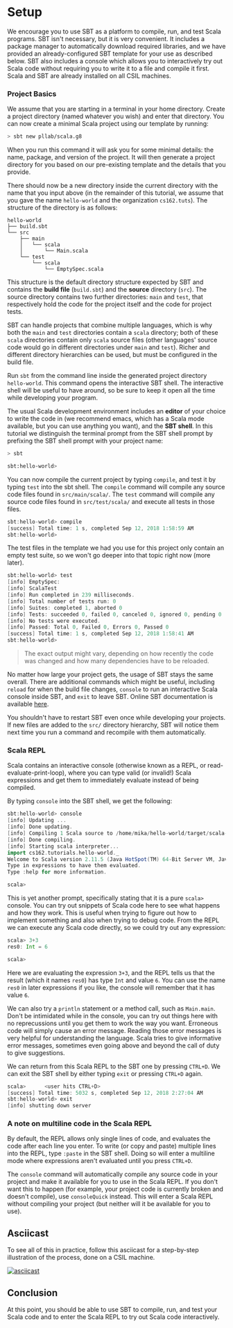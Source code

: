 # Setup

We encourage you to use SBT as a platform to compile, run, and test Scala programs. SBT isn't necessary, but it is very convenient. It includes a package manager to automatically download required libraries, and we have provided an already-configured SBT template for your use as described below. SBT also includes a console which allows you to interactively try out Scala code without requiring you to write it to a file and compile it first. Scala and SBT are already installed on all CSIL machines.

### Project Basics

We assume that you are starting in a terminal in your home directory. Create a project directory (named whatever you wish) and enter that directory. You can now create a minimal Scala project using our template by running:

```bash
> sbt new pllab/scala.g8
```

When you run this command it will ask you for some minimal details: the name, package, and version of the project. It will then generate a project directory for you based on our pre-existing template and the details that you provide.

There should now be a new directory inside the current directory with the name that you input above (in the remainder of this tutorial, we assume that you gave the name `hello-world` and the organization `cs162.tuts`). The structure of the directory is as follows:

```
hello-world
├── build.sbt
└── src
    ├── main
    │   └── scala
    │       └── Main.scala
    └── test
        └── scala
            └── EmptySpec.scala
```

This structure is the default directory structure expected by SBT and contains the **build file** (`build.sbt`) and the **source** directory (`src`). The source directory contains two further directories: `main` and `test`, that respectively hold the code for the project itself and the code for project tests.

SBT can handle projects that combine multiple languages, which is why both the `main` and `test` directories contain a `scala` directory; both of these `scala` directories contain only `scala` source files (other languages' source code would go in different directories under `main` and `test`). Richer and different directory hierarchies can be used, but must be configured in the build file.

Run `sbt` from the command line inside the generated project directory `hello-world`. This command opens the interactive SBT shell. The interactive shell will be useful to have around, so be sure to keep it open all the time while developing your program.

The usual Scala development environment includes an **editor** of your choice to write the code in (we recommend emacs, which has a Scala mode available, but you can use anything you want), and the **SBT shell**. In this tutorial we distinguish the terminal prompt from the SBT shell prompt by prefixing the SBT shell prompt with your project name:

```bash
> sbt

sbt:hello-world>
```

You can now compile the current project by typing `compile`, and test it by typing `test` into the sbt shell. The `compile` command will compile any source code files found in `src/main/scala/`. The `test` command will compile any source code files found in `src/test/scala/` and execute all tests in those files.

```sbt
sbt:hello-world> compile
[success] Total time: 1 s, completed Sep 12, 2018 1:58:59 AM
sbt:hello-world>
```

The test files in the template we had you use for this project only contain an empty test suite, so we won't go deeper into that topic right now (more later).

```sbt
sbt:hello-world> test
[info] EmptySpec:
[info] ScalaTest
[info] Run completed in 239 milliseconds.
[info] Total number of tests run: 0
[info] Suites: completed 1, aborted 0
[info] Tests: succeeded 0, failed 0, canceled 0, ignored 0, pending 0
[info] No tests were executed.
[info] Passed: Total 0, Failed 0, Errors 0, Passed 0
[success] Total time: 1 s, completed Sep 12, 2018 1:58:41 AM
sbt:hello-world>
```

> The exact output might vary, depending on how recently the code was changed and how many dependencies have to be reloaded.

No matter how large your project gets, the usage of SBT stays the same overall. There are additional commands which might be useful, including `reload` for when the build file changes, `console` to run an interactive Scala console inside SBT, and `exit` to leave SBT. Online SBT documentation is available [here](https://www.scala-sbt.org/1.x/docs/).

You shouldn't have to restart SBT even once while developing your projects. If new files are added to the `src/` directory hierarchy, SBT will notice them next time you run a command and recompile with them automatically.

### Scala REPL

Scala contains an interactive console (otherwise known as a REPL, or read-evaluate-print-loop), where you can type valid (or invalid!) Scala expressions and get them to immediately evaluate instead of being compiled.

By typing `console` into the SBT shell, we get the following:

```sbt
sbt:hello-world> console
[info] Updating ...
[info] Done updating.
[info] Compiling 1 Scala source to /home/mika/hello-world/target/scala-2.11/classes ...
[info] Done compiling.
[info] Starting scala interpreter...
import cs162.tutorials.hello-world._
Welcome to Scala version 2.11.5 (Java HotSpot(TM) 64-Bit Server VM, Java 1.8.0_171).
Type in expressions to have them evaluated.
Type :help for more information.

scala>
```

This is yet another prompt, specifically stating that it is a pure `scala>` console. You can try out snippets of Scala code here to see what happens and how they work. This is useful when trying to figure out how to implement something and also when trying to debug code. From the REPL we can execute any Scala code directly, so we could try out any expression:

```sbt
scala> 3+3
res0: Int = 6

scala>
```

Here we are evaluating the expression `3+3`, and the REPL tells us that the result (which it names `res0`) has type `Int` and value `6`. You can use the name `res0` in later expressions if you like, the console will remember that it has value `6`.

We can also try a `println` statement or a method call, such as `Main.main`. Don't be intimidated while in the console, you can try out things here with no reprecussions until you get them to work the way you want. Erroneous code will simply cause an error message. Reading those error messages is very helpful for understanding the language. Scala tries to give informative error messages, sometimes even going above and beyond the call of duty to give suggestions.

We can return from this Scala REPL to the SBT one by pressing `CTRL+D`. We can exit the SBT shell by either typing `exit` or pressing `CTRL+D` again.

```sbt
scala>      <user hits CTRL+D>
[success] Total time: 5032 s, completed Sep 12, 2018 2:27:04 AM
sbt:hello-world> exit
[info] shutting down server
```

### A note on multiline code in the Scala REPL

By default, the REPL allows only single lines of code, and evaluates the code after each line you enter. To write (or copy and paste) multiple lines into the REPL, type `:paste` in the SBT shell. Doing so will enter a multiline mode where expressions aren't evaluated until you press `CTRL+D`.

The `console` command will automatically compile any source code in your project and make it available for you to use in the Scala REPL. If you don't want this to happen (for example, your project code is currently broken and doesn't compile), use `consoleQuick` instead. This will enter a Scala REPL without compiling your project (but neither will it be available for you to use).

## Asciicast

To see all of this in practice, follow this asciicast for a step-by-step illustration of the process, done on a CSIL machine.

[![asciicast](https://asciinema.org/a/202735.png)](https://asciinema.org/a/202735)

## Conclusion

At this point, you should be able to use SBT to compile, run, and test your Scala code and to enter the Scala REPL to try out Scala code interactively.
